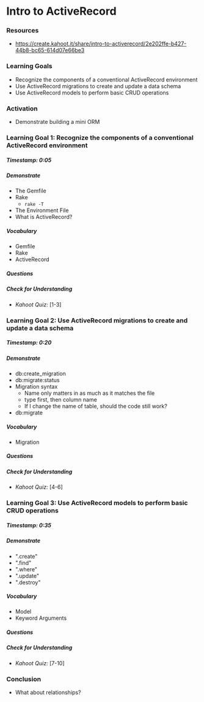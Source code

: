 # Intro to ActiveRecord


### Resources
* https://create.kahoot.it/share/intro-to-activerecord/2e202ffe-b427-44b8-bc65-614d07e66be3



### Learning Goals

* Recognize the components of a conventional ActiveRecord environment
* Use ActiveRecord migrations to create and update a data schema
* Use ActiveRecord models to perform basic CRUD operations



### Activation

* Demonstrate building a mini ORM



### Learning Goal 1: Recognize the components of a conventional ActiveRecord environment

##### Timestamp: 0:05

##### Demonstrate
* The Gemfile
* Rake
  * `rake -T`
* The Environment File
* What is ActiveRecord?

##### Vocabulary
* Gemfile
* Rake
* ActiveRecord

##### Questions 

##### Check for Understanding
* *Kahoot Quiz:* [1-3] 



### Learning Goal 2: Use ActiveRecord migrations to create and update a data schema

##### Timestamp: 0:20

##### Demonstrate

- db:create_migration
- db:migrate:status
- Migration syntax
  - Name only matters in as much as it matches the file
  - type first, then column name
  - If I change the name of table, should the code still work?
- db:migrate

##### Vocabulary

- Migration

##### Questions 

##### Check for Understanding

- *Kahoot Quiz:* [4-6] 



### Learning Goal 3: Use ActiveRecord models to perform basic CRUD operations

##### Timestamp: 0:35

##### Demonstrate

- ".create"
- ".find"
- ".where"
- ".update"
- ".destroy"

##### Vocabulary

- Model
- Keyword Arguments

##### Questions 

##### Check for Understanding

- *Kahoot Quiz:* [7-10] 


### Conclusion 
* What about relationships?